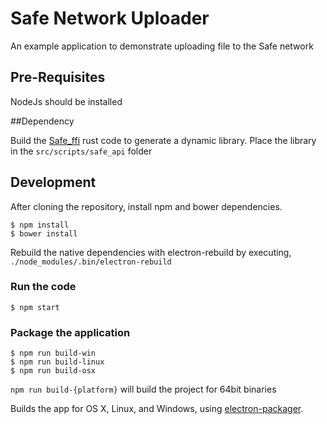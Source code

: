 # Safe Network Uploader

An example application to demonstrate uploading file to the Safe network

## Pre-Requisites
  NodeJs should be installed

##Dependency

Build the [Safe_ffi](https://github.com/ustulation/safe_ffi/tree/master/rust) rust code to generate a dynamic library.
Place the library in the `src/scripts/safe_api` folder


## Development

After cloning the repository, install npm and bower dependencies.
```
$ npm install
$ bower install
```

Rebuild the native dependencies with electron-rebuild by executing, `./node_modules/.bin/electron-rebuild`

### Run the code

```
$ npm start
```

### Package the application

```
$ npm run build-win
$ npm run build-linux
$ npm run build-osx
```

`npm run build-{platform}` will build the project for 64bit binaries

Builds the app for OS X, Linux, and Windows, using [electron-packager](https://github.com/maxogden/electron-packager).
